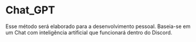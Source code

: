 # Chat_GPT
Esse método será elaborado para a desenvolvimento pessoal. Baseia-se em um  Chat com inteligência artificial que funcionará dentro do Discord.
